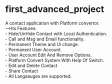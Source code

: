 # first_advanced_project

A contact application with Platform convertor.<br>
-->Its Features:<br>
     - Hide/UnHide Contact with Local Authentication.<br>
     - Call and Msg and Email functionality.<br>
     - Permanent Theme and Ui change.<br>
     - Permanent User Account.<br>
     - User Account Edit And Remove Options.<br>
     - Platform Convert System With Help Of Switch.<br>
     - Edit and Delete Contact<br>
     - Share Contact<br>
     - All Langaauges are supported.<br>
